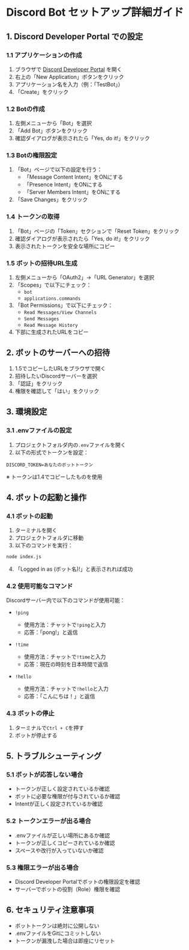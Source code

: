 # Discord Bot セットアップ詳細ガイド

## 1. Discord Developer Portal での設定

### 1.1 アプリケーションの作成
1. ブラウザで [Discord Developer Portal](https://discord.com/developers/applications) を開く
2. 右上の「New Application」ボタンをクリック
3. アプリケーション名を入力（例：「TestBot」）
4. 「Create」をクリック

### 1.2 Botの作成
1. 左側メニューから「Bot」を選択
2. 「Add Bot」ボタンをクリック
3. 確認ダイアログが表示されたら「Yes, do it!」をクリック

### 1.3 Botの権限設定
1. 「Bot」ページで以下の設定を行う：
   - 「Message Content Intent」をONにする
   - 「Presence Intent」をONにする
   - 「Server Members Intent」をONにする
2. 「Save Changes」をクリック

### 1.4 トークンの取得
1. 「Bot」ページの「Token」セクションで「Reset Token」をクリック
2. 確認ダイアログが表示されたら「Yes, do it!」をクリック
3. 表示されたトークンを安全な場所にコピー

### 1.5 ボットの招待URL生成
1. 左側メニューから「OAuth2」→「URL Generator」を選択
2. 「Scopes」で以下にチェック：
   - `bot`
   - `applications.commands`
3. 「Bot Permissions」で以下にチェック：
   - `Read Messages/View Channels`
   - `Send Messages`
   - `Read Message History`
4. 下部に生成されたURLをコピー

## 2. ボットのサーバーへの招待

1. 1.5でコピーしたURLをブラウザで開く
2. 招待したいDiscordサーバーを選択
3. 「認証」をクリック
4. 権限を確認して「はい」をクリック

## 3. 環境設定

### 3.1 .envファイルの設定
1. プロジェクトフォルダ内の`.env`ファイルを開く
2. 以下の形式でトークンを設定：
```
DISCORD_TOKEN=あなたのボットトークン
```
※ トークンは1.4でコピーしたものを使用

## 4. ボットの起動と操作

### 4.1 ボットの起動
1. ターミナルを開く
2. プロジェクトフォルダに移動
3. 以下のコマンドを実行：
```bash
node index.js
```
4. 「Logged in as (ボット名)!」と表示されれば成功

### 4.2 使用可能なコマンド
Discordサーバー内で以下のコマンドが使用可能：

- `!ping`
  - 使用方法：チャットで`!ping`と入力
  - 応答：「pong!」と返信

- `!time`
  - 使用方法：チャットで`!time`と入力
  - 応答：現在の時刻を日本時間で返信

- `!hello`
  - 使用方法：チャットで`!hello`と入力
  - 応答：「こんにちは！」と返信

### 4.3 ボットの停止
1. ターミナルで`Ctrl + C`を押す
2. ボットが停止する

## 5. トラブルシューティング

### 5.1 ボットが応答しない場合
- トークンが正しく設定されているか確認
- ボットに必要な権限が付与されているか確認
- Intentが正しく設定されているか確認

### 5.2 トークンエラーが出る場合
- .envファイルが正しい場所にあるか確認
- トークンが正しくコピーされているか確認
- スペースや改行が入っていないか確認

### 5.3 権限エラーが出る場合
- Discord Developer Portalでボットの権限設定を確認
- サーバーでボットの役割（Role）権限を確認

## 6. セキュリティ注意事項

- ボットトークンは絶対に公開しない
- .envファイルをGitにコミットしない
- トークンが漏洩した場合は即座にリセット